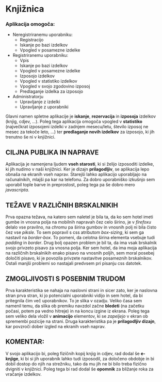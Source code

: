 # Knjižnica #


### Aplikacija omogoča:
* Neregistriranemu uporabniku:
  * Registracijo
  * Iskanje po bazi izdelkov
  * Vpogled v posamezne izdelke
* Registriranemu uporabniku:
  * Vpis
  * Iskanje po bazi izdelkov
  * Vpogled v posamezne izdelke
  * Izposojo izdelkov
  * Vpogled v statistiko izdelkov
  * Vpogled v svojo zgodovino izposoj
  * Predlaganje izdelka za izposojo
* Administratorju
  * Upravljanje z izdelki
  * Upravljanje z uporabniki

Glavni namen spletne aplikacije je **iskanje**, **rezervacija** in **izposoja** izdelkov (knjig, cdjev, ...). 
Poleg tega aplikacija omogoča vpogled v **statistiko** (največkrat izposojeni izdelki v zadnjem mesecu/letu, število izposoj ne mesec za tekoče leto, ...) 
ter **predlaganje novih izdelkov** za izposojo, ki jih trenutno še ni v knjižnici.

## CILJNA PUBLIKA IN NAPRAVE
Aplikacija je namenjena ljudem **vseh starosti**, ki si želijo izposoditi izdelke, ki jih nudimo v naši knjižnici. 
Ker je dizajn **prilagodljiv**, se aplikacija lepo obnaša na ekranih vseh naprav. Starejši lahko aplikacijo uporabljajo na računalnikih, mlajši pa kar na telefonu. 
Za dobro uporabniško izkušnjo sem uporabil tople barve in preprostost, poleg tega pa še dobro mero *javascripta*. 

## TEŽAVE V RAZLIČNIH BRSKALNIKIH
Prva opazna težava, na katero sem naletel je bila ta, da ko sem hotel imeti gumbe in vnosna polja na mobilnih napravah čez celo širino, je v *firefoxu* delalo vse pravilno, 
na *chromu* pa širina gumbov in vnosnih polj ni bila čisto čez vse *piksle*. To sem popravil s css atributom *box-sizing*, ki sem ga nastavil na *border-box*. 
To pomeni, da celotna širina elementa vsebuje tudi *padding* in *border*. Drug bolj opazen problem je bil ta, da ima vsak brskalnik svojo privzeto pisavo za 
vnosna polja. Ker sem hotel, da ima moja aplikacija na različnih brskalnikih enako pisavo na vnosnih poljih, sem moral posebej določiti pisavo, 
ki je povozila privzete nastavitve posameznih brskalnikov. Ostali manjši problemi so nastajali predvsem pri pisanju css datotek.

## ZMOGLJIVOSTI S POSEBNIM TRUDOM
Prva karakteristika se nahaja na naslovni strani in sicer zato, ker je naslovna stran prva stran, ki jo potencialni uporabniki vidijo in sem hotel, 
da bi pritegnila čim več uporabnikov. To je slika v ozadju. Veliko časa sem namenil temu, da slika ob premiku navzdol začne **bledeti** 
(na začetku počasi, potem pa vedno hitreje) in na koncu izgine iz ekrana. Poleg tega sem veliko dela vložil v **animacijo** elementov, ki se *zapeljejo* 
v ekran ob spremembi pozicije na strani. Druga karakteristika pa je **prilagodljiv dizajn**, kar povzroči dober izgled na ekranih vseh naprav.


## KOMENTAR:
V svojo aplikacijo bi, poleg fizičnih kopij knjig in cdjev, rad dodal še **e-knjige**, ki bi si jih uporabnik lahko tudi izposodil, za določeno obdobje 
in bi dobil dostop do njih na strežniku, tako da mu jih ne bi bilo treba fizično dvigniti v knjižnici. Poleg tega bi rad dodal še **opomnik** za bližanje
roka za vračanje izdelkov.